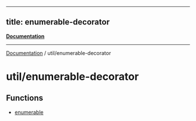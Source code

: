 ----
title: enumerable-decorator
---
[**Documentation**](../../index.md)

***

[Documentation](../../index.md) / util/enumerable-decorator

# util/enumerable-decorator

## Functions

- [enumerable](functions/enumerable.md)

